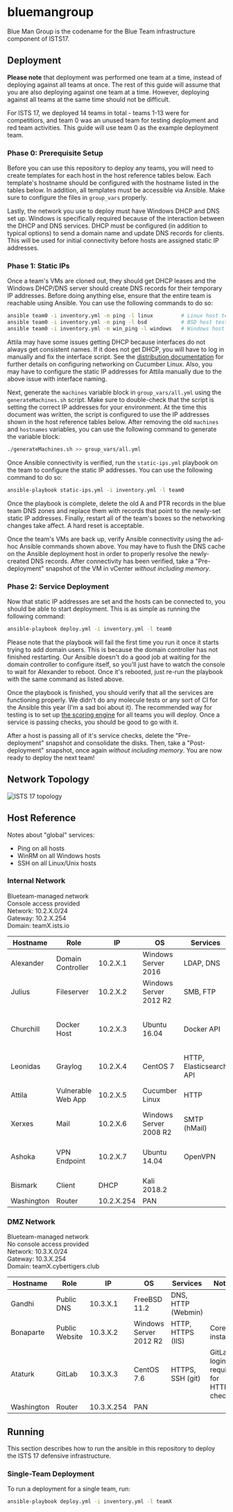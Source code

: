 # bluemangroup

Blue Man Group is the codename for the Blue Team infrastructure component of ISTS17.

## Deployment
**Please note** that deployment was performed one team at a time, instead of
deploying against all teams at once. The rest of this guide will assume that
you are also deploying against one team at a time. However, deploying against
all teams at the same time should not be difficult.

For ISTS 17, we deployed 14 teams in total - teams 1-13 were for competitiors,
and team 0 was an unused team for testing deployment and red team activities.
This guide will use team 0 as the example deployment team.

### Phase 0: Prerequisite Setup
Before you can use this repository to deploy any teams, you will need to create
templates for each host in the host reference tables below. Each template's
hostname should be configured with the hostname listed in the tables below. In
addition, all templates must be accessible via Ansible. Make sure to configure
the files in `group_vars` properly.

Lastly, the network you use to deploy must have Windows DHCP and DNS set up.
Windows is specifically required because of the interaction between the DHCP
and DNS services. DHCP must be configured (in addition to typical options) to
send a domain name and update DNS records for clients. This will be used for
initial connectivity before hosts are assigned static IP addresses.

### Phase 1: Static IPs
Once a team's VMs are cloned out, they should get DHCP leases and the Windows
DHCP/DNS server should create DNS records for their temporary IP addresses.
Before doing anything else, ensure that the entire team is reachable using
Ansible. You can use the following commands to do so:
```bash
ansible team0 -i inventory.yml -m ping -l linux         # Linux host testing
ansible team0 -i inventory.yml -m ping -l bsd           # BSD host testing
ansible team0 -i inventory.yml -m win_ping -l windows   # Windows host testing
```

Attila may have some issues getting DHCP because interfaces do not always get
consistent names. If it does not get DHCP, you will have to log in manually and
fix the interface script. See the [distribution documentation](https://wiki.cucumberlinux.com/wiki/sysconfig:networking)
for further details on configuring networking on Cucumber Linux. Also, you may
have to configure the static IP addresses for Attila manually due to the above
issue with interface naming.

Next, generate the `machines` variable block in `group_vars/all.yml` using the
`generateMachines.sh` script. Make sure to double-check that the script is
setting the correct IP addresses for your environment. At the time this
document was written, the script is configured to use the IP addresses shown in
the host reference tables below. After removing the old `machines` and
`hostnames` variables, you can use the following command to generate the
variable block:
```bash
./generateMachines.sh >> group_vars/all.yml
```

Once Ansible connectivity is verified, run the `static-ips.yml` playbook on the
team to configure the static IP addresses. You can use the following command to
do so:
```bash
ansible-playbook static-ips.yml -i inventory.yml -l team0
```

Once the playbook is complete, delete the old A and PTR records in the blue
team DNS zones and replace them with records that point to the newly-set static
IP addresses. Finally, restart all of the team's boxes so the networking
changes take affect. A hard reset is acceptable.

Once the team's VMs are back up, verify Ansible connectivity using the ad-hoc
Ansible commands shown above. You may have to flush the DNS cache on the
Ansible deployment host in order to properly resolve the newly-created DNS
records. After connectivity has been verified, take a "Pre-deployment" snapshot
of the VM in vCenter _without including memory_.

### Phase 2: Service Deployment
Now that static IP addresses are set and the hosts can be connected to, you
should be able to start deployment. This is as simple as running the following
command:
```bash
ansible-playbook deploy.yml -i inventory.yml -l team0
```

Please note that the playbook will fail the first time you run it once it
starts trying to add domain users. This is because the domain controller has
not finished restarting. Our Ansible doesn't do a good job at waiting for the
domain controller to configure itself, so you'll just have to watch the console
to wait for Alexander to reboot. Once it's rebooted, just re-run the playbook
with the same command as listed above.

Once the playbook is finished, you should verify that all the services are
functioning properly. We didn't do any molecule tests or any sort of CI for the
Ansible this year (I'm a sad boi about it). The recommended way for testing is
to set up [the scoring engine](https://github.com/scoringengine/scoringengine)
for all teams you will deploy. Once a service is passing checks, you should be
good to go with it.

After a host is passing all of it's service checks, delete the "Pre-deployment"
snapshot and consolidate the disks. Then, take a "Post-deployment" snapshot,
once again _without including memory_. You are now ready to deploy the next
team!

## Network Topology
![ISTS 17 topology](network.png)

## Host Reference
Notes about "global" services:
- Ping on all hosts
- WinRM on all Windows hosts
- SSH on all Linux/Unix hosts

### Internal Network
Blueteam-managed network  
Console access provided  
Network: 10.2.X.0/24  
Gateway: 10.2.X.254  
Domain: teamX.ists.io  

| Hostname    | Role                | IP          | OS                      | Services                | Notes |
|-------------|---------------------|-------------|-------------------------|-------------------------|-------|
| Alexander   | Domain Controller   | 10.2.X.1    | Windows Server 2016     | LDAP, DNS               ||
| Julius      | Fileserver          | 10.2.X.2    | Windows Server 2012 R2  | SMB, FTP                | Roaming user profile host |
| Churchill   | Docker Host         | 10.2.X.3    | Ubuntu 16.04            | Docker API              | Running Mattermost, other containers (unscored) |
| Leonidas    | Graylog             | 10.2.X.4    | CentOS 7                | HTTP, Elasticsearch API | Also OSSEC controller |
| Attila      | Vulnerable Web App  | 10.2.X.5    | Cucumber Linux          | HTTP                    | LAMP stack for injects webapp |
| Xerxes      | Mail                | 10.2.X.6    | Windows Server 2008 R2  | SMTP (hMail)            | Not used for inject delivery |
| Ashoka      | VPN Endpoint        | 10.2.X.7    | Ubuntu 14.04            | OpenVPN                 | Uses 10.X.2.0/24 for VPN clients |
| Bismark     | Client              | DHCP        | Kali 2018.2             |                         ||
| Washington  | Router              | 10.2.X.254  | PAN                     |                         ||

### DMZ Network
Blueteam-managed network  
No console access provided  
Network: 10.3.X.0/24  
Gateway: 10.3.X.254  
Domain: teamX.cybertigers.club  

| Hostname    | Role                | IP          | OS                      | Services                | Notes |
|-------------|---------------------|-------------|-------------------------|-------------------------|-------|
| Gandhi      | Public DNS          | 10.3.X.1    | FreeBSD 11.2            | DNS, HTTP (Webmin)      ||
| Bonaparte   | Public Website      | 10.3.X.2    | Windows Server 2012 R2  | HTTP, HTTPS (IIS)       | Core install |
| Ataturk     | GitLab              | 10.3.X.3    | CentOS 7.6              | HTTPS, SSH (git)        | GitLab login required for HTTPS check |
| Washington  | Router              | 10.3.X.254  | PAN                     |                         ||

## Running
This section describes how to run the ansible in this repository to deploy the
ISTS 17 defensive infrastructure.

### Single-Team Deployment
To run a deployment for a single team, run:
```bash
ansible-playbook deploy.yml -i inventory.yml -l teamX
```
